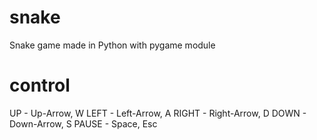 # snake
Snake game made in Python with pygame module

# control
UP - Up-Arrow, W
LEFT - Left-Arrow, A
RIGHT - Right-Arrow, D
DOWN - Down-Arrow, S
PAUSE - Space, Esc
